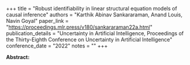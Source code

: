 +++
title = "Robust identifiability in linear structural equation models of causal inference"
authors = "Karthik Abinav Sankararaman, Anand Louis, Navin Goyal"
paper_link = "https://proceedings.mlr.press/v180/sankararaman22a.html"
publication_details = "Uncertainty in Artificial Intelligence,  Proceedings of the Thirty-Eighth Conference on Uncertainty in Artificial Intelligence"
conference_date = "2022"
notes = ""
+++

<b>Abstract:</b>
